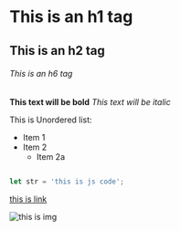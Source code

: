 # This is an h1 tag
## This is an h2 tag
###### This is an h6 tag
**This text will be bold**
*This text will be italic*

This is Unordered list:
* Item 1
* Item 2
  * Item 2a

```javascript

let str = 'this is js code';

```
[this is link](https://github.com)

![this is img](https://media.istockphoto.com/id/1403500817/photo/the-craggies-in-the-blue-ridge-mountains.jpg?s=612x612&w=0&k=20&c=N-pGA8OClRVDzRfj_9AqANnOaDS3devZWwrQNwZuDSk=)
